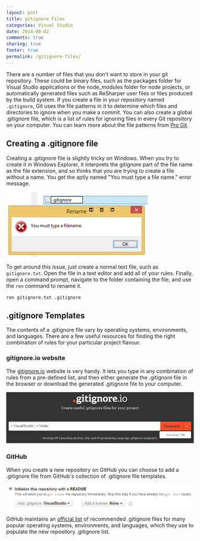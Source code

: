 ```yaml
---
layout: post
title: gitignore Files
categories: Visual Studio 
date: 2014-08-02
comments: true
sharing: true
footer: true
permalink: /gitignore-files/
---
```


There are a number of files that you don't want to store in your git repository. These could be binary files, such as the packages folder for Visual Studio applications or the node_modules folder for node projects, or automatically generated files such as ReSharper user files or files produced by the build system. If you create a file in your repository named `.gitignore`, Git uses the file patterns in it to determine which files and directories to ignore when you make a commit. You can also create a global .gitignore file, which is a list of rules for ignoring files in every Git repository on your computer. You can learn more about the file patterns from [Pro Git](http://git-scm.com/book/en/Git-Basics-Recording-Changes-to-the-Repository#Ignoring-Files).
<!--excerpt-->

## Creating a .gitignore file ##
Creating a .gitignore file is slightly tricky on Windows. When you try to create it in Windows Explorer, it interprets the gitignore part of the file name as the file extension, and so thinks that you are trying to create a file without a name. You get the aptly named "You must type a file name." error message.

![windows error](/images/gitignore-windows-error.png)

To get around this issue, just create a normal text file, such as `gitignore.txt`. Open the file in a text editor and add all of your rules. Finally, open a command prompt, navigate to the folder containing the file, and use the `ren` command to rename it.

	ren gitignore.txt .gitignore

## .gitignore Templates ##
The contents of a .gitignore file vary by operating systems, environments, and languages. There are a few useful resources for finding the right combination of rules for your particular project flavour.

### gitignore.io website ###
The [gitignore.io](http://www.gitignore.io/) website is very handy. It lets you type in any combination of rules from a pre-defined list, and then either generate the .gitignore file in the browser or download the generated .gitignore file to your computer. 

![gitignore.io](/images/gitignore-gitignore-io.png)

### GitHub ###
When you create a new repository on GitHub you can choose to add a .gitignore file from GitHub's collection of .gitignore file templates.

![github](/images/gitignore-github.png)

GitHub maintains an [official list](https://github.com/github/gitignore) of recommended .gitignore files for many popular operating systems, environments, and languages, which they use to populate the new repository .gitignore list.